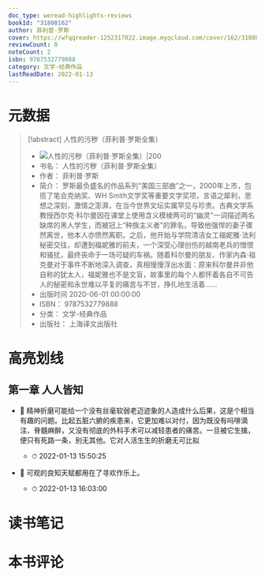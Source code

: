 ```yaml
---
doc_type: weread-highlights-reviews
bookId: "31808162"
author: 菲利普·罗斯
cover: https://wfqqreader-1252317822.image.myqcloud.com/cover/162/31808162/t7_31808162.jpg
reviewCount: 0
noteCount: 2
isbn: 9787532779888
category: 文学-经典作品
lastReadDate: 2022-01-13
---
```

# 元数据
> [!abstract] 人性的污秽（菲利普·罗斯全集）
> - ![ 人性的污秽（菲利普·罗斯全集）|200](https://wfqqreader-1252317822.image.myqcloud.com/cover/162/31808162/t7_31808162.jpg)
> - 书名： 人性的污秽（菲利普·罗斯全集）
> - 作者： 菲利普·罗斯
> - 简介： 罗斯最负盛名的作品系列“美国三部曲”之一，2000年上市，包揽了笔会克纳奖、WH Smith文学奖等重要文学奖项，言语之犀利，思想之深刻，激情之澎湃，在当今世界文坛实属罕见与珍贵。古典文学系教授西尔克·科尔曼因在课堂上使用含义模棱两可的“幽灵”一词描述两名缺席的黑人学生，而被冠上“种族主义者”的罪名，导致他强悍的妻子骤然离世，他本人亦愤然离职。之后，他开始与学院清洁女工福妮雅·法利秘密交往，却遭到福妮雅的前夫，一个深受心理创伤的越南老兵的憎恨和骚扰，最终丧命于一场可疑的车祸。随着科尔曼的朋友、作家内森·祖克曼对于事件不断地深入调查，真相慢慢浮出水面：原来科尔曼并非他自称的犹太人，福妮雅也不是文盲，故事里的每个人都怀着各自不可告人的秘密和永世难以平复的痛苦与不甘，挣扎地生活着……
> - 出版时间 2020-06-01 00:00:00
> - ISBN： 9787532779888
> - 分类： 文学-经典作品
> - 出版社： 上海译文出版社

# 高亮划线

## 第一章 人人皆知


- 📌 精神折磨可能给一个没有丝毫软弱老迈迹象的人造成什么后果，这是个相当有趣的问题。比起五脏六腑的疾患来，它更加难以对付，因为既没有吗啡滴注、脊髓麻醉，又没有彻底的外科手术可以减轻患者的痛苦。一旦被它生擒，便只有死路一条，别无其他。它对人活生生的折磨无可比拟 
    - ⏱ 2022-01-13 15:50:25 

- 📌 可观的良知天赋都用在了寻欢作乐上。 
    - ⏱ 2022-01-13 16:03:00 
# 读书笔记

# 本书评论
